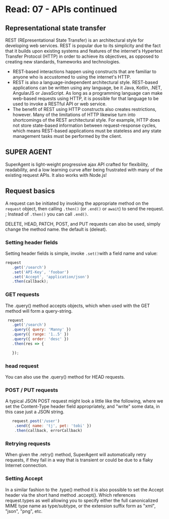 # Read: 07 - APIs continued

## Representational state transfer
REST (REpresentational State Transfer) is an architectural style for developing web services. REST is popular due to its simplicity and the fact that it builds upon existing systems and features of the internet's Hypertext Transfer Protocol (HTTP) in order to achieve its objectives, as opposed to creating new standards, frameworks and technologies.
- REST-based interactions happen using constructs that are familiar to anyone who is accustomed to using the internet's HTTP.
- REST is also a language-independent architectural style. REST-based applications can be written using any language, be it Java, Kotlin, .NET, AngularJS or JavaScript. As long as a programming language can make web-based requests using HTTP, it is possible for that language to be used to invoke a RESTful API or web service.
- The benefit of REST using HTTP constructs also creates restrictions, however. Many of the limitations of HTTP likewise turn into shortcomings of the REST architectural style. For example, HTTP does not store state-based information between request-response cycles, which means REST-based applications must be stateless and any state management tasks must be performed by the client.





## SUPER AGENT

SuperAgent is light-weight progressive ajax API crafted for flexibility, readability, and a low learning curve after being frustrated with many of the existing request APIs. It also works with Node.js!

## Request basics

A request can be initiated by invoking the appropriate method on the `request` object, then calling `.then()` (or `.end()` or `await`) to send the request. 
; Instead of `.then()` you can call `.end()`.

DELETE, HEAD, PATCH, POST, and PUT requests can also be used, simply change the method name. the default is (deleat).

### Setting header fields
Setting header fields is simple, invoke `.set()`with a field name and value:
``` javascript
request
   .get('/search')
   .set('API-Key', 'foobar')
   .set('Accept', 'application/json')
   .then(callback);
   ```
### GET requests
The .query() method accepts objects, which when used with the GET method will form a query-string. 
```javascript
 request
   .get('/search')
   .query({ query: 'Manny' })
   .query({ range: '1..5' })
   .query({ order: 'desc' })
   .then(res => {

   });
   ```
   ### head request
   You can also use the .query() method for HEAD requests.

   ### POST / PUT requests
A typical JSON POST request might look a little like the following, where we set the Content-Type header field appropriately, and "write" some data, in this case just a JSON string.
```javascript
   request.post('/user')
    .send({ name: 'tj', pet: 'tobi' })
    .then(callback, errorCallback)
```
 ### Retrying requests
When given the .retry() method, SuperAgent will automatically retry requests, if they fail in a way that is transient or could be due to a flaky Internet connection.

### Setting Accept
In a similar fashion to the .type() method it is also possible to set the Accept header via the short hand method .accept(). Which references request.types as well allowing you to specify either the full canonicalized MIME type name as type/subtype, or the extension suffix form as "xml", "json", "png", etc.
